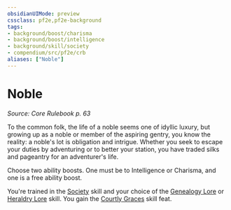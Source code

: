 ```yaml
---
obsidianUIMode: preview
cssclass: pf2e,pf2e-background
tags:
- background/boost/charisma
- background/boost/intelligence
- background/skill/society
- compendium/src/pf2e/crb
aliases: ["Noble"]
---
```

# Noble
*Source: Core Rulebook p. 63*  

To the common folk, the life of a noble seems one of idyllic luxury, but growing up as a noble or member of the aspiring gentry, you know the reality: a noble's lot is obligation and intrigue. Whether you seek to escape your duties by adventuring or to better your station, you have traded silks and pageantry for an adventurer's life.

Choose two ability boosts. One must be to Intelligence or Charisma, and one is a free ability boost.

You're trained in the [Society](compendium/skills.md#Society) skill and your choice of the [Genealogy Lore](compendium/skills.md#Lore) or [Heraldry Lore](compendium/skills.md#Lore) skill. You gain the [Courtly Graces](compendium/feats/courtly-graces.md) skill feat.